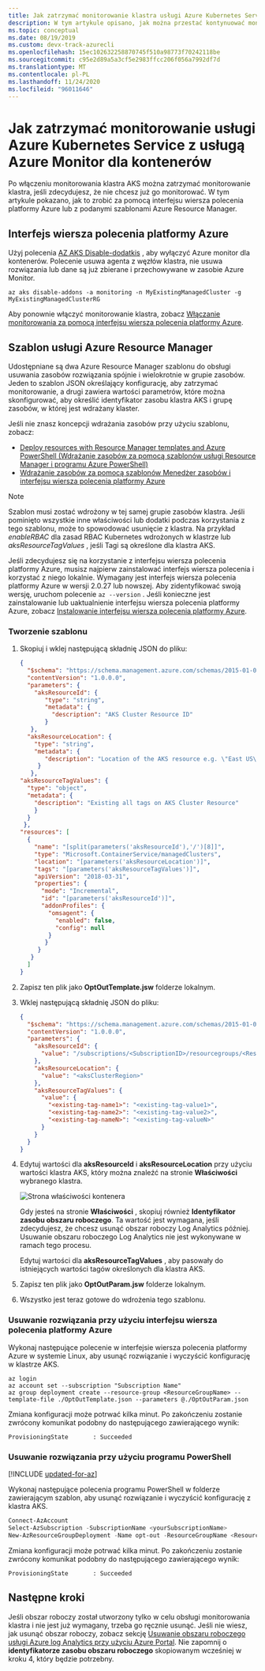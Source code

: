 ```yaml
---
title: Jak zatrzymać monitorowanie klastra usługi Azure Kubernetes Service | Microsoft Docs
description: W tym artykule opisano, jak można przestać kontynuować monitorowanie klastra usługi Azure AKS za pomocą Azure Monitor dla kontenerów.
ms.topic: conceptual
ms.date: 08/19/2019
ms.custom: devx-track-azurecli
ms.openlocfilehash: 15ec102632258870745f510a98773f70242118be
ms.sourcegitcommit: c95e2d89a5a3cf5e2983ffcc206f056a7992df7d
ms.translationtype: MT
ms.contentlocale: pl-PL
ms.lasthandoff: 11/24/2020
ms.locfileid: "96011646"
---
```

# <a name="how-to-stop-monitoring-your-azure-kubernetes-service-aks-with-azure-monitor-for-containers"></a>Jak zatrzymać monitorowanie usługi Azure Kubernetes Service z usługą Azure Monitor dla kontenerów

Po włączeniu monitorowania klastra AKS można zatrzymać monitorowanie klastra, jeśli zdecydujesz, że nie chcesz już go monitorować. W tym artykule pokazano, jak to zrobić za pomocą interfejsu wiersza polecenia platformy Azure lub z podanymi szablonami Azure Resource Manager.  


## <a name="azure-cli"></a>Interfejs wiersza polecenia platformy Azure

Użyj polecenia [AZ AKS Disable-dodatkis](/cli/azure/aks?view=azure-cli-latest#az-aks-disable-addons) , aby wyłączyć Azure monitor dla kontenerów. Polecenie usuwa agenta z węzłów klastra, nie usuwa rozwiązania lub dane są już zbierane i przechowywane w zasobie Azure Monitor.  

```azurecli
az aks disable-addons -a monitoring -n MyExistingManagedCluster -g MyExistingManagedClusterRG
```

Aby ponownie włączyć monitorowanie klastra, zobacz [Włączanie monitorowania za pomocą interfejsu wiersza polecenia platformy Azure](container-insights-enable-new-cluster.md#enable-using-azure-cli).

## <a name="azure-resource-manager-template"></a>Szablon usługi Azure Resource Manager

Udostępniane są dwa Azure Resource Manager szablonu do obsługi usuwania zasobów rozwiązania spójnie i wielokrotnie w grupie zasobów. Jeden to szablon JSON określający konfigurację, aby zatrzymać monitorowanie, a drugi zawiera wartości parametrów, które można skonfigurować, aby określić identyfikator zasobu klastra AKS i grupę zasobów, w której jest wdrażany klaster.

Jeśli nie znasz koncepcji wdrażania zasobów przy użyciu szablonu, zobacz:
* [Deploy resources with Resource Manager templates and Azure PowerShell (Wdrażanie zasobów za pomocą szablonów usługi Resource Manager i programu Azure PowerShell)](../../azure-resource-manager/templates/deploy-powershell.md)
* [Wdrażanie zasobów za pomocą szablonów Menedżer zasobów i interfejsu wiersza polecenia platformy Azure](../../azure-resource-manager/templates/deploy-cli.md)

>[!NOTE]
>Szablon musi zostać wdrożony w tej samej grupie zasobów klastra. Jeśli pominięto wszystkie inne właściwości lub dodatki podczas korzystania z tego szablonu, może to spowodować usunięcie z klastra. Na przykład *enableRBAC* dla zasad RBAC Kubernetes wdrożonych w klastrze lub *aksResourceTagValues* , jeśli Tagi są określone dla klastra AKS.  
>

Jeśli zdecydujesz się na korzystanie z interfejsu wiersza polecenia platformy Azure, musisz najpierw zainstalować interfejs wiersza polecenia i korzystać z niego lokalnie. Wymagany jest interfejs wiersza polecenia platformy Azure w wersji 2.0.27 lub nowszej. Aby zidentyfikować swoją wersję, uruchom polecenie `az --version` . Jeśli konieczne jest zainstalowanie lub uaktualnienie interfejsu wiersza polecenia platformy Azure, zobacz [Instalowanie interfejsu wiersza polecenia platformy Azure](/cli/azure/install-azure-cli).

### <a name="create-template"></a>Tworzenie szablonu

1. Skopiuj i wklej następującą składnię JSON do pliku:

    ```json
    {
      "$schema": "https://schema.management.azure.com/schemas/2015-01-01/deploymentTemplate.json#",
      "contentVersion": "1.0.0.0",
      "parameters": {
        "aksResourceId": {
           "type": "string",
           "metadata": {
             "description": "AKS Cluster Resource ID"
           }
       },
      "aksResourceLocation": {
        "type": "string",
        "metadata": {
           "description": "Location of the AKS resource e.g. \"East US\""
         }
       },
    "aksResourceTagValues": {
      "type": "object",
      "metadata": {
        "description": "Existing all tags on AKS Cluster Resource"
        }
      }
     },
    "resources": [
      {
        "name": "[split(parameters('aksResourceId'),'/')[8]]",
        "type": "Microsoft.ContainerService/managedClusters",
        "location": "[parameters('aksResourceLocation')]",
        "tags": "[parameters('aksResourceTagValues')]",
        "apiVersion": "2018-03-31",
        "properties": {
          "mode": "Incremental",
          "id": "[parameters('aksResourceId')]",
          "addonProfiles": {
            "omsagent": {
              "enabled": false,
              "config": null
            }
           }
         }
       }
      ]
    }
    ```

2. Zapisz ten plik jako **OptOutTemplate.jsw** folderze lokalnym.

3. Wklej następującą składnię JSON do pliku:

    ```json
    {
      "$schema": "https://schema.management.azure.com/schemas/2015-01-01/deploymentParameters.json#",
      "contentVersion": "1.0.0.0",
      "parameters": {
        "aksResourceId": {
          "value": "/subscriptions/<SubscriptionID>/resourcegroups/<ResourceGroup>/providers/Microsoft.ContainerService/managedClusters/<ResourceName>"
        },
        "aksResourceLocation": {
          "value": "<aksClusterRegion>"
        },
        "aksResourceTagValues": {
          "value": {
            "<existing-tag-name1>": "<existing-tag-value1>",
            "<existing-tag-name2>": "<existing-tag-value2>",
            "<existing-tag-nameN>": "<existing-tag-valueN>"
          }
        }
      }
    }
    ```

4. Edytuj wartości dla **aksResourceId** i **aksResourceLocation** przy użyciu wartości klastra AKS, który można znaleźć na stronie **Właściwości** wybranego klastra.

    ![Strona właściwości kontenera](media/container-insights-optout/container-properties-page.png)

    Gdy jesteś na stronie **Właściwości** , skopiuj również **Identyfikator zasobu obszaru roboczego**. Ta wartość jest wymagana, jeśli zdecydujesz, że chcesz usunąć obszar roboczy Log Analytics później. Usuwanie obszaru roboczego Log Analytics nie jest wykonywane w ramach tego procesu.

    Edytuj wartości dla **aksResourceTagValues** , aby pasowały do istniejących wartości tagów określonych dla klastra AKS.

5. Zapisz ten plik jako **OptOutParam.jsw** folderze lokalnym.

6. Wszystko jest teraz gotowe do wdrożenia tego szablonu.

### <a name="remove-the-solution-using-azure-cli"></a>Usuwanie rozwiązania przy użyciu interfejsu wiersza polecenia platformy Azure

Wykonaj następujące polecenie w interfejsie wiersza polecenia platformy Azure w systemie Linux, aby usunąć rozwiązanie i wyczyścić konfigurację w klastrze AKS.

```azurecli
az login   
az account set --subscription "Subscription Name"
az group deployment create --resource-group <ResourceGroupName> --template-file ./OptOutTemplate.json --parameters @./OptOutParam.json  
```

Zmiana konfiguracji może potrwać kilka minut. Po zakończeniu zostanie zwrócony komunikat podobny do następującego zawierającego wynik:

```output
ProvisioningState       : Succeeded
```

### <a name="remove-the-solution-using-powershell"></a>Usuwanie rozwiązania przy użyciu programu PowerShell

[!INCLUDE [updated-for-az](../../../includes/updated-for-az.md)]

Wykonaj następujące polecenia programu PowerShell w folderze zawierającym szablon, aby usunąć rozwiązanie i wyczyścić konfigurację z klastra AKS.    

```powershell
Connect-AzAccount
Select-AzSubscription -SubscriptionName <yourSubscriptionName>
New-AzResourceGroupDeployment -Name opt-out -ResourceGroupName <ResourceGroupName> -TemplateFile .\OptOutTemplate.json -TemplateParameterFile .\OptOutParam.json
```

Zmiana konfiguracji może potrwać kilka minut. Po zakończeniu zostanie zwrócony komunikat podobny do następującego zawierającego wynik:

```output
ProvisioningState       : Succeeded
```


## <a name="next-steps"></a>Następne kroki

Jeśli obszar roboczy został utworzony tylko w celu obsługi monitorowania klastra i nie jest już wymagany, trzeba go ręcznie usunąć. Jeśli nie wiesz, jak usunąć obszar roboczy, zobacz sekcję [Usuwanie obszaru roboczego usługi Azure log Analytics przy użyciu Azure Portal](../platform/delete-workspace.md). Nie zapomnij o **identyfikatorze zasobu obszaru roboczego** skopiowanym wcześniej w kroku 4, który będzie potrzebny.
